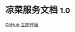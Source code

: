 <!--
 * @Author: your name
 * @Date: 2020-03-12 12:49:29
 * @LastEditTime: 2020-03-12 13:14:25
 * @LastEditors: Please set LastEditors
 * @Description: In User Settings Edit
 * @FilePath: \docs\_coverpage.md
 -->
<!-- _coverpage.md -->

# 凉菜服务文档 <small>1.0</small>

[GitHub](https://github.com/liuchunlang/)
[立即开始](#quick-start)